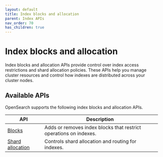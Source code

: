 ```yaml
---
layout: default
title: Index blocks and allocation
parent: Index APIs
nav_order: 70
has_children: true
---
```


# Index blocks and allocation

Index blocks and allocation APIs provide control over index access restrictions and shard allocation policies. These APIs help you manage cluster resources and control how indexes are distributed across your cluster nodes.

## Available APIs

OpenSearch supports the following index blocks and allocation APIs.

| API | Description |
|-----|-------------|
| [Blocks]({{site.url}}{{site.baseurl}}/api-reference/index-apis/blocks/) | Adds or removes index blocks that restrict operations on indexes. |
| [Shard allocation]({{site.url}}{{site.baseurl}}/api-reference/index-apis/shard-allocation/) | Controls shard allocation and routing for indexes. |
